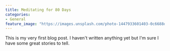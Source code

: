 ```yaml
---
title: Meditating for 80 Days
categories:
- General
feature_image: "https://images.unsplash.com/photo-1447933601403-0c6688de566e?ixid=MXwxMjA3fDB8MHxwaG90by1wYWdlfHx8fGVufDB8fHw%3D&ixlib=rb-1.2.1&auto=format&fit=crop&w=1556&q=80"
---
```


This is my very first blog post. I haven't written anything yet but I'm sure I have some great stories to tell.
